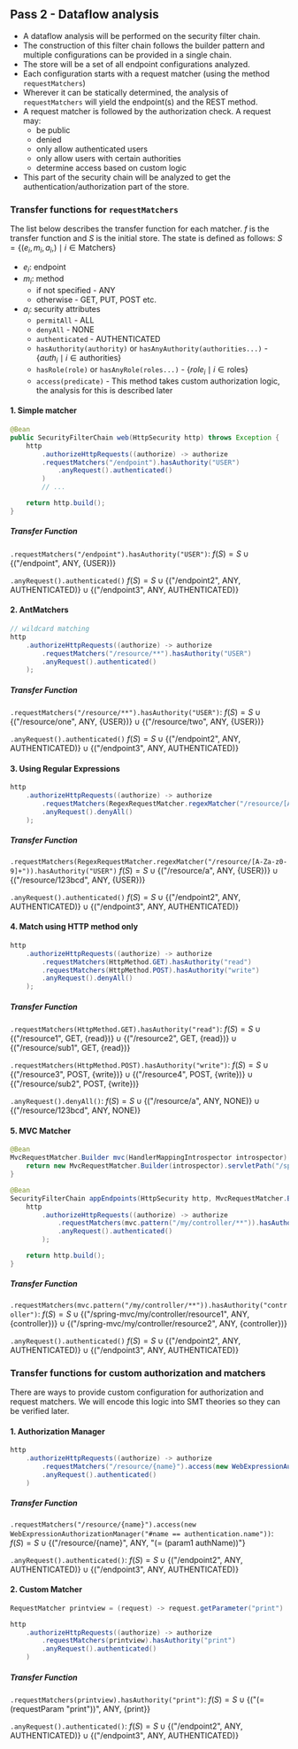 
## Pass 2 - Dataflow analysis

- A dataflow analysis will be performed on the security filter chain.
- The construction of this filter chain follows the builder pattern and multiple configurations can be provided in a single chain.
- The store will be a set of all endpoint configurations analyzed.
- Each configuration starts with a request matcher (using the method `requestMatchers`)
- Wherever it can be statically determined, the analysis of `requestMatchers` will yield the endpoint(s) and the REST method.
- A request matcher is followed by the authorization check. A request may:
	- be public
	- denied
	- only allow authenticated users
	- only allow users with certain authorities
	- determine access based on custom logic
- This part of the security chain will be analyzed to get the authentication/authorization part of the store.

### Transfer functions for `requestMatchers`

The list below describes the transfer function for each matcher. $f$ is the transfer function and $S$ is the initial store.
The state is defined as follows:
$S = \{ (e_i, m_i, a_i, ) \mid i \in \text{Matchers} \}$
- $e_i$: endpoint
- $m_i$: method
	- if not specified - ANY
	- otherwise - GET, PUT, POST etc. 
- $a_i$: security attributes
	- `permitAll` - ALL
	- `denyAll` - NONE
	- `authenticated` - AUTHENTICATED
	- `hasAuthority(authority)` or `hasAnyAuthority(authorities...)` - $\{auth_i \mid i \in \text{authorities}\}$
	- `hasRole(role)` or `hasAnyRole(roles...)` - $\{role_i \mid i \in \text{roles}\}$
	- `access(predicate)` - This method takes custom authorization logic, the analysis for this is described later

#### 1. Simple matcher

```Java
@Bean
public SecurityFilterChain web(HttpSecurity http) throws Exception {
    http
        .authorizeHttpRequests((authorize) -> authorize
	    .requestMatchers("/endpoint").hasAuthority("USER")
            .anyRequest().authenticated()
        )
        // ...

    return http.build();
}
```

##### Transfer Function
`.requestMatchers("/endpoint").hasAuthority("USER")`:
$f(S) = S \cup \{\text{("/endpoint", ANY, \{USER\})}\}$

`.anyRequest().authenticated()`
$f(S) = S \cup \{\text{("/endpoint2", ANY, AUTHENTICATED)}\} \cup \{\text{("/endpoint3", ANY, AUTHENTICATED)}\}$

#### 2. AntMatchers

```Java
// wildcard matching
http
    .authorizeHttpRequests((authorize) -> authorize
        .requestMatchers("/resource/**").hasAuthority("USER")
        .anyRequest().authenticated()
    );
```

##### Transfer Function
`.requestMatchers("/resource/**").hasAuthority("USER")`:
$f(S) = S \cup \{\text{("/resource/one", ANY, \{USER\})}\} \cup \{\text{("/resource/two", ANY, \{USER\})}\}$

`.anyRequest().authenticated()`
$f(S) = S \cup \{\text{("/endpoint2", ANY, AUTHENTICATED)}\} \cup \{\text{("/endpoint3", ANY, AUTHENTICATED)}\}$

#### 3. Using Regular Expressions

```Java
http
    .authorizeHttpRequests((authorize) -> authorize
        .requestMatchers(RegexRequestMatcher.regexMatcher("/resource/[A-Za-z0-9]+")).hasAuthority("USER")
        .anyRequest().denyAll()
    );
```

##### Transfer Function
`.requestMatchers(RegexRequestMatcher.regexMatcher("/resource/[A-Za-z0-9]+")).hasAuthority("USER")`
$f(S) = S \cup \{\text{("/resource/a", ANY, \{USER\})}\} \cup \{\text{("/resource/123bcd", ANY, \{USER\})}\}$

`.anyRequest().authenticated()`
$f(S) = S \cup \{\text{("/endpoint2", ANY, AUTHENTICATED)}\} \cup \{\text{("/endpoint3", ANY, AUTHENTICATED)}\}$
#### 4. Match using HTTP method only

```Java
http
    .authorizeHttpRequests((authorize) -> authorize
        .requestMatchers(HttpMethod.GET).hasAuthority("read")
        .requestMatchers(HttpMethod.POST).hasAuthority("write")
        .anyRequest().denyAll()
    );
```

##### Transfer Function

`.requestMatchers(HttpMethod.GET).hasAuthority("read")`:
$f(S) = S \cup \{\text{("/resource1", GET, \{read\})}\} \cup \{\text{("/resource2", GET, \{read\})}\} \cup \{\text{("/resource/sub1", GET, \{read\})}\}$

`.requestMatchers(HttpMethod.POST).hasAuthority("write")`:
$f(S) = S \cup \{\text{("/resource3", POST, \{write\})}\} \cup \{\text{("/resource4", POST, \{write\})}\} \cup \{\text{("/resource/sub2", POST, \{write\})}\}$

`.anyRequest().denyAll()`:
$f(S) = S \cup \{\text{("/resource/a", ANY, NONE)}\} \cup \{\text{("/resource/123bcd", ANY, NONE)}\}$

#### 5. MVC Matcher

```Java
@Bean
MvcRequestMatcher.Builder mvc(HandlerMappingIntrospector introspector) {
	return new MvcRequestMatcher.Builder(introspector).servletPath("/spring-mvc");
}

@Bean
SecurityFilterChain appEndpoints(HttpSecurity http, MvcRequestMatcher.Builder mvc) {
	http
        .authorizeHttpRequests((authorize) -> authorize
            .requestMatchers(mvc.pattern("/my/controller/**")).hasAuthority("controller")
            .anyRequest().authenticated()
        );

	return http.build();
}
```

##### Transfer Function

`.requestMatchers(mvc.pattern("/my/controller/**")).hasAuthority("controller")`:
$f(S) = S \cup \{\text{("/spring-mvc/my/controller/resource1", ANY, \{controller\})}\} \cup \{\text{("/spring-mvc/my/controller/resource2", ANY, \{controller\})}\}$

`.anyRequest().authenticated()`
$f(S) = S \cup \{\text{("/endpoint2", ANY, AUTHENTICATED)}\} \cup \{\text{("/endpoint3", ANY, AUTHENTICATED)}\}$


### Transfer functions for custom authorization and matchers

There are ways to provide custom configuration for authorization and request matchers. We will encode this logic into SMT theories so they can be verified later.
#### 1. Authorization Manager

```Java
http
    .authorizeHttpRequests((authorize) -> authorize
        .requestMatchers("/resource/{name}").access(new WebExpressionAuthorizationManager("#name == authentication.name"))
        .anyRequest().authenticated()
    )
```

##### Transfer Function

`.requestMatchers("/resource/{name}").access(new WebExpressionAuthorizationManager("#name == authentication.name"))`:
$f(S) = S \cup \{\text{("/resource/\{name\}", ANY, "(= (param1 authName))"}\}$

`.anyRequest().authenticated()`:
$f(S) = S \cup \{\text{("/endpoint2", ANY, AUTHENTICATED)}\} \cup \{\text{("/endpoint3", ANY, AUTHENTICATED)}\}$

#### 2. Custom Matcher

```Java
RequestMatcher printview = (request) -> request.getParameter("print") != null;

http
    .authorizeHttpRequests((authorize) -> authorize
        .requestMatchers(printview).hasAuthority("print")
        .anyRequest().authenticated()
    )
```

##### Transfer Function

`.requestMatchers(printview).hasAuthority("print")`:
$f(S) = S \cup \{\text{("(= (requestParam "print"))", ANY, \{print\}}\}$

`.anyRequest().authenticated()`:
$f(S) = S \cup \{\text{("/endpoint2", ANY, AUTHENTICATED)}\} \cup \{\text{("/endpoint3", ANY, AUTHENTICATED)}\}$
